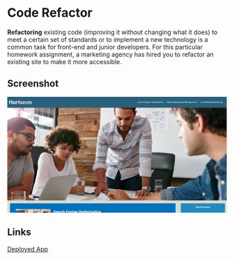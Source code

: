 # Code Refactor

**Refactoring** existing code (improving it without changing what it does) to meet a certain set of standards or to implement a new technology is a common task for front-end and junior developers. For this particular homework assignment, a marketing agency has hired you to refactor an existing site to make it more accessible. 

## Screenshot

![Deployed App](./assets/images/sc1.PNG)

## Links

[Deployed App](https://jihoonswdev.github.io/codeRefractor/)

